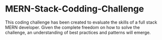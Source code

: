 # MERN-Stack-Codding-Challenge
This coding challenge has been created to evaluate the skills of a full stack MERN developer. Given the complete freedom on how to solve the challenge, an understanding of best practices and patterns will emerge.

